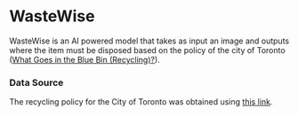 # WasteWise

WasteWise is an AI powered model that takes as input an image and outputs where the item must be disposed based on the policy of the city of Toronto ([What Goes in the Blue Bin (Recycling)?](https://www.toronto.ca/services-payments/recycling-organics-garbage/houses/what-goes-in-my-blue-bin/)). 

### Data Source 

The recycling policy for the City of Toronto was obtained using [this link](https://ckan0.cf.opendata.inter.prod-toronto.ca/hr/dataset/waste-wizard-lookup-table). 
